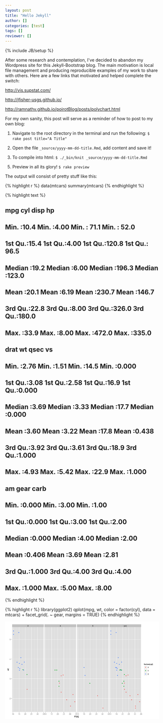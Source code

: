```yaml
---
layout: post
title: "Hello Jekyll"
author: []
categories: [test]
tags: []
reviewer: []
---
```

{% include JB/setup %}

After some research and contemplation, I've decided to abandon my Wordpress site for this
Jekyll-Bootstrap blog. The main motivation is local file management and producing reproducible
examples of my work to share with others. Here are a few links that motivated and helped complete
the switch:

http://vis.supstat.com/

http://jfisher-usgs.github.io/

http://ramnathv.github.io/poirotBlog/posts/polychart.html

For my own sanity, this post will serve as a reminder of how to post to my own blog:

1. Navigate to the root directory in the terminal and run the following: `$ rake post title="A
Title"`

2. Open the file `_source/yyyy-mm-dd-title.Rmd`, add content and save it!

3. To compile into html: `$ ./_bin/knit _source/yyyy-mm-dd-title.Rmd`

<!-- 4. Copy figures to public Dropbox folder: `$ cp -r
~/Desktop/github/local/blog/_site/figures/yyyy-mm-dd-title ~/Dropbox/Public/blog` -->

5. Preview in all its glory! `$ rake preview`

The output will consist of pretty stuff like this:


{% highlight r %}
data(mtcars)
summary(mtcars)
{% endhighlight %}



{% highlight text %}
##       mpg            cyl            disp             hp       
##  Min.   :10.4   Min.   :4.00   Min.   : 71.1   Min.   : 52.0  
##  1st Qu.:15.4   1st Qu.:4.00   1st Qu.:120.8   1st Qu.: 96.5  
##  Median :19.2   Median :6.00   Median :196.3   Median :123.0  
##  Mean   :20.1   Mean   :6.19   Mean   :230.7   Mean   :146.7  
##  3rd Qu.:22.8   3rd Qu.:8.00   3rd Qu.:326.0   3rd Qu.:180.0  
##  Max.   :33.9   Max.   :8.00   Max.   :472.0   Max.   :335.0  
##       drat            wt            qsec            vs       
##  Min.   :2.76   Min.   :1.51   Min.   :14.5   Min.   :0.000  
##  1st Qu.:3.08   1st Qu.:2.58   1st Qu.:16.9   1st Qu.:0.000  
##  Median :3.69   Median :3.33   Median :17.7   Median :0.000  
##  Mean   :3.60   Mean   :3.22   Mean   :17.8   Mean   :0.438  
##  3rd Qu.:3.92   3rd Qu.:3.61   3rd Qu.:18.9   3rd Qu.:1.000  
##  Max.   :4.93   Max.   :5.42   Max.   :22.9   Max.   :1.000  
##        am             gear           carb     
##  Min.   :0.000   Min.   :3.00   Min.   :1.00  
##  1st Qu.:0.000   1st Qu.:3.00   1st Qu.:2.00  
##  Median :0.000   Median :4.00   Median :2.00  
##  Mean   :0.406   Mean   :3.69   Mean   :2.81  
##  3rd Qu.:1.000   3rd Qu.:4.00   3rd Qu.:4.00  
##  Max.   :1.000   Max.   :5.00   Max.   :8.00
{% endhighlight %}



{% highlight r %}
library(ggplot2)
qplot(mpg, wt, color = factor(cyl), data = mtcars) + facet_grid(. ~ 
  gear, margins = TRUE)
{% endhighlight %}

![plot of chunk test2](figs/2013-05-15-hello-jekyll/test2.png) 

